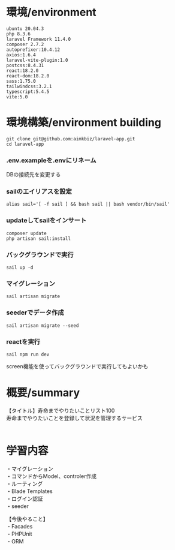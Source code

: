 # 環境/environment
```
ubuntu 20.04.3 
php 8.3.6
laravel Framework 11.4.0
composer 2.7.2 
autoprefixer:10.4.12
axios:1.6.4
laravel-vite-plugin:1.0
postcss:8.4.31
react:18.2.0
react-dom:18.2.0
sass:1.75.0
tailwindcss:3.2.1
typescript:5.4.5
vite:5.0
```

# 環境構築/environment building

```
git clone git@github.com:aimkbiz/laravel-app.git
cd laravel-app
```

### .env.exampleを.envにリネーム
DBの接続先を変更する

###  sailのエイリアスを設定
```
alias sail='[ -f sail ] && bash sail || bash vendor/bin/sail'
```

###  updateしてsailをインサート
```
composer update
php artisan sail:install
```

###  バックグラウンドで実行
```
sail up -d
```

### マイグレーション
```
sail artisan migrate
```

### seederでデータ作成
```
sail artisan migrate --seed
```

### reactを実行
```
sail npm run dev
```
screen機能を使ってバックグラウンドで実行してもよいかも

# 概要/summary
【タイトル】寿命までやりたいことリスト100<br />
寿命までやりたいことを登録して状況を管理するサービス<br /><br />

# 学習内容<br />
・マイグレーション<br />
・コマンドからModel、controler作成<br />
・ルーティング<br />
・Blade Templates<br />
・ログイン認証<br />
・seeder<br />

【今後やること】<br />
・Facades<br />
・PHPUnit<br />
・ORM<br /><br />
